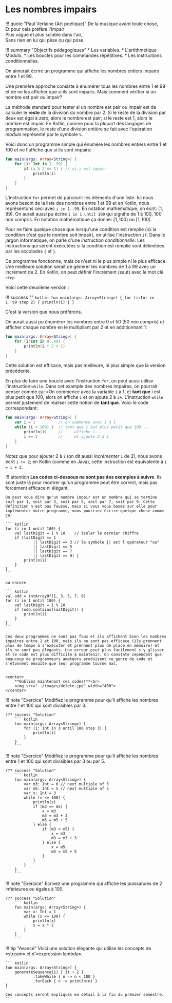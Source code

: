 # Les nombres impairs

!!! quote "Paul Verlaine (Art poétique)"
    De la musique avant toute chose,  
    Et pour cela préfère l'Impair  
    Plus vague et plus soluble dans l'air,  
    Sans rien en lui qui pèse ou qui pose.

!!! summary "Objectifs pédagogiques"
    * Les variables.
    * L'artithmétique Modulo.
    * Les boucles pour les commandes répétitives.
    * Les instructions conditionnelles.

On aimerait écrire un programme qui affiche les nombres entiers impairs entre 1 et 99.

Une première approche consiste à énumérer tous les nombres entre 1 et 99 et de ne les afficher que si ils sont impairs.
Mais comment vérifier si un nombre est pair ou impair?

La méthode standard pour tester si un nombre est pair ou impair est de calculer le **reste** de la division du nombre par 2.
Si le reste de la division par deux est égal à zéro, alors le nombre est pair; si le reste est 1, alors le nombre est impair.
En Kotlin, comme pour la plupart des langages de programmation, le reste d'une division entière se fait avec l'opération *modulo*
représenté par le symbole `%`.

Voici donc un programme simple qui énumère les nombres entiers entre 1 et 100 et ne l'affiche que si ils sont impairs:

``` kotlin
fun main(args: Array<String>) {
    for (i: Int in 1..99) {
        if (i % 2 == 1) { // si i est impair
            println(i)
        }
    }
}
```

L'instruction `for` permet de parcourir les éléments d'une liste. Ici nous avons besoin de la liste des nombres entre 1 et 99 et 
en Kotlin, nous représentons ceci avec `i in 1..99`. En notation mathématique, on écrit: $[ 1, 99 ]$. On aurait aussi pu écrire `i in 1 until 100` qui signifie de 1 à 100, 100 non compris. En notation mathématique ça donne: $[ 1, 100 )$ ou $[ 1, 100 [$.

Pour ne faire quelque chose que lorsqu'une condition est remplie (ici la condition c'est que le nombre soit impair), on utilise
l'instruction `if`. Dans le jargon informatique, on parle d'une *instruction conditionnelle*. Les instructions qui seront
exécutées si la condition est remplie sont délimitées par les accolades `{` et `}`.

Ce programme fonctionne, mais ce n'est ni le plus simple ni le plus efficace. Une meilleure solution serait de
générer les nombres de 1 à 99 avec un incrément de 2. En Kotlin, on peut définir l'incrément (saut) avec le mot clé `step`.

Voici cette deuxième version :

!!! success ""
    ``` kotlin
    fun main(args: Array<String>) {
        for (i:Int in 1..99 step 2) {
            println(i)
        }
    }
    ```

C'est la version que nous préférons.

On aurait aussi pu énumérer les nombres entre 0 et 50 (50 non compris) et afficher chaque nombre en le multipliant par 2 et en additionnant 1:

``` kotlin
fun main(args: Array<String>) {
    for (i:Int in 0..49) {
        println(i * 2 + 1)
    }
}
```

Cette solution est efficace, mais pas meilleure, ni plus simple que la version précédente.

En plus de faire une boucle avec l'instruction `for`, on peut aussi utilise l'instruction `while`. Dans cet example des nombres impaires, on pourrait penser comme ça: «On commence avec la variable `i` à 1, et **tant que** i est plus petit que 100, alors on affiche `i` et on ajoute 2 à `i`». L'instruction `while` permet justement de réaliser cette notion de **tant que**. Voici le code correspondant:

``` kotlin
fun main(args: Array<String>) {
    var i = 1          // on commence avec i à 1
    while (i < 100) {  // tant que i est plus petit que 100...
        println(i)     //     affiche i...
        i += 2         //     et ajoute 2 à i
    }
}
```

Notez que pour ajouter 2 à `i` (on dit aussi *incrémenter* `i` de 2), nous avons écrit `i += 2`; en Kotlin (comme en Java), cette instruction est équivalente à `i = i + 2`.

!!! attention
    **Les codes ci-dessous ne sont pas des exemples à suivre**. Ils sont juste là pour montrer qu'un programme peut être correct, mais pas forcément efficace ni élégant.

    On peut vous dire qu'un nombre impair est un nombre qui se termine soit par 1, soit par 3, soit par 5, soit par 7, soit par 9. Cette définition n'est pas fausse, mais si vous vous basez sur elle pour implémenter votre programme, vous pourriez écrire quelque chose comme ça:

    ``` kotlin
    for (i in 1 until 100) {
        val lastDigit = i % 10    // isoler le dernier chiffre
        if (lastDigit == 1
                || lastDigit == 3 // le symbole || est l'opérateur "ou"
                || lastDigit == 5
                || lastDigit == 7
                || lastDigit == 9) {
            println(i)
        }
    }
    ```

    ou encore

    ``` kotlin
    val odd = intArrayOf(1, 3, 5, 7, 9)
    for (i in 1 until 100) {
        val lastDigit = i % 10
        if (odd.contains(lastDigit)) {
            println(i)
        }
    }
    ```

    Ces deux programmes ne sont pas faux et ils affichent bien les nombres impaires entre 1 et 100, mais ils ne sont pas efficace (ils prennent plus de temps à s'exécuter et prennent plus de place en mémoire) et ils ne sont pas élégants. Une erreur peut plus facilement s'y glisser et le code est plus difficile à maintenir. On constate cependant que beaucoup de programmeurs amateurs produisent ce genre de code et s'étonnent ensuite que leur programme tourne mal.


    <center>
        **Oubliez maintenant ces codes!**<br>
        <img src="../images/delete.jpg" width="400">
    </center>




!!! note "Exercice"
    Modifiez le programme pour qu'il affiche les nombres entre 1 et 100 qui sont divisibles par 3.

    ??? success "Solution"
        ``` kotlin
        fun main(args: Array<String>) {
            for (i: Int in 3 until 100 step 3) {
                println(i)
            }
        }
        ```

!!! note "Exercice"
    Modifiez le programme pour qu'il affiche les nombres entre 1 et 100 qui sont divisibles par 3 ou par 5.

    ??? success "Solution"
        ``` kotlin
        fun main(args: Array<String>) {
            var m3: Int = 6 // next multiple of 3
            var m5: Int = 5 // next multiple of 5
            var x: Int = 3
            while (x <= 100) {
                println(x)
                if (m3 == m5) {
                    x = m3
                    m3 = m3 + 3
                    m5 = m5 + 5
                } else {
                    if (m3 < m5) {
                        x = m3
                        m3 = m3 + 3
                    } else {
                        x = m5
                        m5 = m5 + 5
                    }
                }
            }
        }
        ```

!!! note "Exercice"
    Ecrivez une programme qui affiche les puissances de 2 inférieures ou égales à 100.

    ??? success "Solution"
        ``` kotlin
        fun main(args: Array<String>) {
            var x: Int = 1
            while (x <= 100) {
                println(x)
                x = x * 2
            }
        }
        ```

!!! tip "Avancé"
    Voici une solution élégante qui utilise les concepts de «stream» et d'«expression lambda».

    ``` kotlin
    fun main(args: Array<String>) {
        generateSequence(1) { it + 2 }
                .takeWhile { n -> n < 100 }
                .forEach { n -> println(n) }
    }

    Ces concepts seront expliqués en détail à la fin du premier semestre.
    ```
